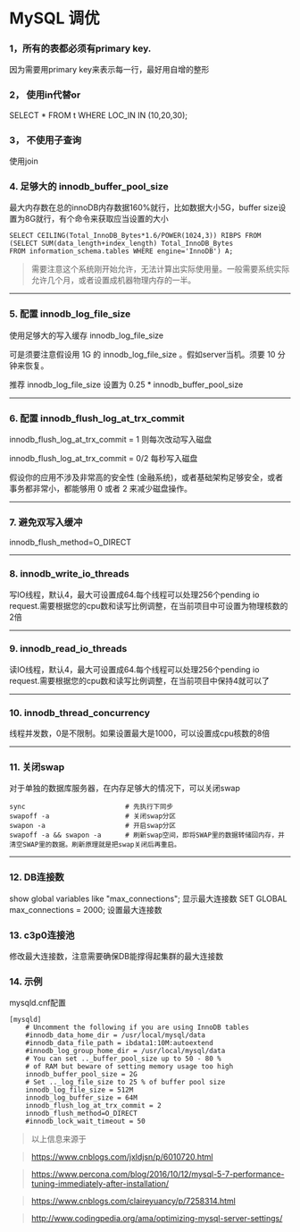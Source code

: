 # MySQL 调优

### 1，所有的表都必须有primary key.
因为需要用primary key来表示每一行，最好用自增的整形

### 2， 使用in代替or
SELECT * FROM t WHERE LOC_IN IN (10,20,30);

### 3， 不使用子查询
使用join

### 4. 足够大的 innodb_buffer_pool_size

最大内存数在总的innoDB内存数据160%就行，比如数据大小5G，buffer size设置为8G就行，有个命令来获取应当设置的大小
```
SELECT CEILING(Total_InnoDB_Bytes*1.6/POWER(1024,3)) RIBPS FROM
(SELECT SUM(data_length+index_length) Total_InnoDB_Bytes
FROM information_schema.tables WHERE engine='InnoDB') A;
```

> 需要注意这个系统刚开始允许，无法计算出实际使用量。一般需要系统实际允许几个月，或者设置成机器物理内存的一半。

---
### 5. 配置 innodb_log_file_size
使用足够大的写入缓存 innodb_log_file_size

可是须要注意假设用 1G 的 innodb_log_file_size 。假如server当机。须要 10 分钟来恢复。

推荐 innodb_log_file_size 设置为 0.25 * innodb_buffer_pool_size

---
### 6. 配置 innodb_flush_log_at_trx_commit

innodb_flush_log_at_trx_commit = 1 则每次改动写入磁盘

innodb_flush_log_at_trx_commit = 0/2 每秒写入磁盘

假设你的应用不涉及非常高的安全性 (金融系统)，或者基础架构足够安全，或者 事务都非常小，都能够用 0 或者 2 来减少磁盘操作。

---
### 7. 避免双写入缓冲

innodb_flush_method=O_DIRECT

---

### 8. innodb_write_io_threads

写IO线程，默认4，最大可设置成64.每个线程可以处理256个pending io request.需要根据您的cpu数和读写比例调整，在当前项目中可设置为物理核数的2倍

---

### 9. innodb_read_io_threads

读IO线程，默认4，最大可设置成64.每个线程可以处理256个pending io request.需要根据您的cpu数和读写比例调整，在当前项目中保持4就可以了

---

### 10. innodb_thread_concurrency

线程并发数，0是不限制。如果设置最大是1000，可以设置成cpu核数的8倍

---
### 11. 关闭swap

对于单独的数据库服务器，在内存足够大的情况下，可以关闭swap
```
sync                         # 先执行下同步
swapoff -a                   # 关闭swap分区
swapon -a                    # 开启swap分区
swapoff -a && swapon -a      # 刷新swap空间，即将SWAP里的数据转储回内存，并清空SWAP里的数据。刷新原理就是把swap关闭后再重启。
```

---
### 12. DB连接数
show global variables like "max_connections"; 显示最大连接数
SET GLOBAL max_connections = 2000; 设置最大连接数

### 13. c3p0连接池
修改最大连接数，注意需要确保DB能撑得起集群的最大连接数

### 14. 示例
mysqld.cnf配置
```
[mysqld]
    # Uncomment the following if you are using InnoDB tables
    #innodb_data_home_dir = /usr/local/mysql/data
    #innodb_data_file_path = ibdata1:10M:autoextend
    #innodb_log_group_home_dir = /usr/local/mysql/data
    # You can set .._buffer_pool_size up to 50 - 80 %
    # of RAM but beware of setting memory usage too high
    innodb_buffer_pool_size = 2G
    # Set .._log_file_size to 25 % of buffer pool size
    innodb_log_file_size = 512M
    innodb_log_buffer_size = 64M
    innodb_flush_log_at_trx_commit = 2
    innodb_flush_method=O_DIRECT
    #innodb_lock_wait_timeout = 50
```

> 以上信息来源于

> https://www.cnblogs.com/jxldjsn/p/6010720.html

> https://www.percona.com/blog/2016/10/12/mysql-5-7-performance-tuning-immediately-after-installation/

> https://www.cnblogs.com/claireyuancy/p/7258314.html

> http://www.codingpedia.org/ama/optimizing-mysql-server-settings/
